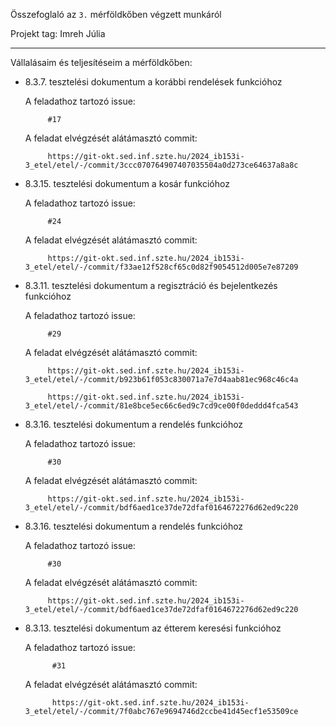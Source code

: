 Összefoglaló az `3.` mérföldkőben végzett munkáról

Projekt tag: Imreh Júlia
___

Vállalásaim és teljesítéseim a mérföldkőben: 

 - 8.3.7. tesztelési dokumentum a korábbi rendelések funkcióhoz

    A feladathoz tartozó issue:

            #17

    A feladat elvégzését alátámasztó commit:
    
            https://git-okt.sed.inf.szte.hu/2024_ib153i-3_etel/etel/-/commit/3ccc070764907407035504a0d273ce64637a8a8c   
 
 - 8.3.15. tesztelési dokumentum a kosár funkcióhoz

    A feladathoz tartozó issue:

            #24

    A feladat elvégzését alátámasztó commit:
    
            https://git-okt.sed.inf.szte.hu/2024_ib153i-3_etel/etel/-/commit/f33ae12f528cf65c0d82f9054512d005e7e87209 

 - 8.3.11. tesztelési dokumentum a regisztráció és bejelentkezés funkcióhoz

    A feladathoz tartozó issue:

            #29

    A feladat elvégzését alátámasztó commit:
    
            https://git-okt.sed.inf.szte.hu/2024_ib153i-3_etel/etel/-/commit/b923b61f053c830071a7e7d4aab81ec968c46c4a 

            https://git-okt.sed.inf.szte.hu/2024_ib153i-3_etel/etel/-/commit/81e8bce5ec66c6ed9c7cd9ce00f0deddd4fca543

 - 8.3.16. tesztelési dokumentum a rendelés funkcióhoz

    A feladathoz tartozó issue:

            #30

    A feladat elvégzését alátámasztó commit:
    
            https://git-okt.sed.inf.szte.hu/2024_ib153i-3_etel/etel/-/commit/bdf6aed1ce37de72dfaf0164672276d62ed9c220
    
 - 8.3.16. tesztelési dokumentum a rendelés funkcióhoz

    A feladathoz tartozó issue:

            #30

    A feladat elvégzését alátámasztó commit:
    
            https://git-okt.sed.inf.szte.hu/2024_ib153i-3_etel/etel/-/commit/bdf6aed1ce37de72dfaf0164672276d62ed9c220
 
- 8.3.13. tesztelési dokumentum az étterem keresési funkcióhoz

    A feladathoz tartozó issue:

            #31

    A feladat elvégzését alátámasztó commit:
    
            https://git-okt.sed.inf.szte.hu/2024_ib153i-3_etel/etel/-/commit/7f0abc767e9694746d2ccbe41d45ecf1e53509ce
